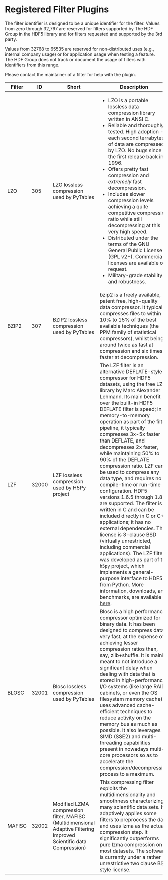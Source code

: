 # Registered Filter Plugins

The filter identifier is designed to be a unique identifier for the filter. Values from zero through 32,767 are reserved for filters supported by The HDF Group in the HDF5 library and for filters requested and supported by the 3rd party.

Values from 32768 to 65535 are reserved for non-distributed uses (e.g., internal company usage) or for application usage when testing a feature. The HDF Group does not track or document the usage of filters with identifiers from this range.

Please contact the maintainer of a filter for help with the plugin.

| Filter | ID  | Short | Description | URL | Contact |
| ---    | --- | ---         | ---         | --- | ---     |
| LZO  | 305 | LZO lossless compression used by PyTables | <ul><li>LZO is a portable lossless data compression library written in ANSI C.</li><li>Reliable and thoroughly tested. High adoption - each second terrabytes of data are compressed by LZO. No bugs since the first release back in 1996.</li><li>Offers pretty fast compression and *extremely* fast decompression.</li><li>Includes slower compression levels achieving a quite competitive compression ratio while still decompressing at this very high speed.</li><li>Distributed under the terms of the GNU General Public License (GPL v2+). Commercial licenses are available on request.</li><li>Military-grade stability and robustness.</li></ul> | [LZO](http://www.oberhumer.com/opensource/lzo/), [PyTables](http://www.pytables.org/) | [Francesc Alted](mailto:faltet@pytables.org) |
| BZIP2 | 307 | BZIP2 lossless compression used by PyTables | bzip2 is a freely available, patent free, high-quality data compressor. It typically compresses files to within 10% to 15% of the best available techniques (the PPM family of statistical compressors), whilst being around twice as fast at compression and six times faster at decompression. | [bzip2](http://www.bzip.org/), [PyTables](http://www.pytables.org/) |  [Francesc Alted](mailto:faltet@pytables.org) |
| LZF | 32000 | LZF lossless compression used by H5Py project | The LZF filter is an alternative DEFLATE-style compressor for HDF5 datasets, using the free LZF library by Marc Alexander Lehmann. Its main benefit over the built-in HDF5 DEFLATE filter is speed; in memory-to-memory operation as part of the filter pipeline, it typically compresses 3x-5x faster than DEFLATE, and decompresses 2x faster, while maintaining 50% to 90% of the DEFLATE compression ratio. LZF can be used to compress any data type, and requires no compile-time or run-time configuration. HDF5 versions 1.6.5 through 1.8.3 are supported. The filter is written in C and can be included directly in C or C++ applications; it has no external dependencies. The license is 3-clause BSD (virtually unrestricted, including commercial applications). The LZF filter was developed as part of the `h5py` project, which implements a general-purpose interface to HDF5 from Python. More information, downloads, and benchmarks, are available [here](http://h5py.org/lzf/). | [`h5py`](http://h5py.org), [LZF](http://home.schmorp.de/marc/liblzf.html) | [Andrew Collette](http://h5py.org) |
| BLOSC | 32001 | Blosc lossless compression used by PyTables | Blosc is a high performance compressor optimized for binary data. It has been designed to compress data very fast, at the expense of achieving lesser compression ratios than, say, zlib+shuffle. It is mainly meant to not introduce a significant delay when dealing with data that is stored in high-performance I/O systems (like large RAID cabinets, or even the OS filesystem memory cache). It uses advanced cache-efficient techniques to reduce activity on the memory bus as much as possible. It also leverages SIMD (SSE2) and multi-threading capabilities present in nowadays multi-core processors so as to accelerate the compression/decompression process to a maximum. | [blosc](http://blosc.org/), [PyTables](http://www.pytables.org/) |  [Francesc Alted](mailto:faltet@pytables.org) |
| MAFISC | 32002 | Modified LZMA compression filter, MAFISC (Multidimensional Adaptive Filtering Improved Scientific data Compression) | This compressing filter exploits the multidimensionality and smoothness characterizing many scientific data sets. It adaptively applies some filters to preprocess the data and uses lzma as the actual compression step. It significantly outperforms pure lzma compression on most datasets. The software is currently under a rather unrestrictive two clause BSD style license. | [Link](http://wr.informatik.uni-hamburg.de/research/projects/icomex/mafisc) | [Nathanael Huebbe](mailto:nathanael.huebbe@informatik.uni-hamburg.de)
